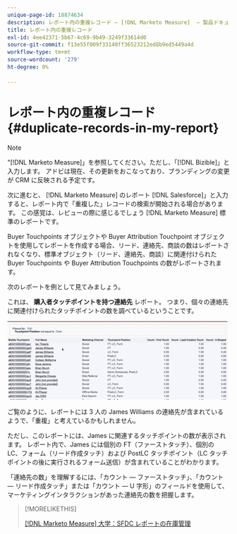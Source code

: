 ```yaml
---
unique-page-id: 18874634
description: レポート内の重複レコード — [!DNL Marketo Measure]  — 製品ドキュメント
title: レポート内の重複レコード
exl-id: 4ee42371-5b67-4c69-9b49-3249f33614d0
source-git-commit: f13e55f009f33140ff36523212ed8b9ed5449a4d
workflow-type: tm+mt
source-wordcount: '279'
ht-degree: 0%

---
```


# レポート内の重複レコード {#duplicate-records-in-my-report}

>[!NOTE]
>
>&quot;[!DNL Marketo Measure]」を参照してください。ただし、「[!DNL Bizible]」と入力します。 アドビは現在、その更新をおこなっており、ブランディングの変更が CRM に反映される予定です。

次に進むと、 [!DNL Marketo Measure] のレポート [!DNL Salesforce]」と入力すると、レポート内で「重複した」レコードの検索が開始される場合があります。 この感覚は、レビューの際に感じるでしょう [!DNL Marketo Measure] 標準のレポートです。

Buyer Touchpoints オブジェクトや Buyer Attribution Touchpoint オブジェクトを使用してレポートを作成する場合、リード、連絡先、商談の数はレポートされなくなり、標準オブジェクト（リード、連絡先、商談）に関連付けられた Buyer Touchpoints や Buyer Attribution Touchpoints の数がレポートされます。

次のレポートを例として見てみましょう。

これは、 **購入者タッチポイントを持つ連絡先** レポート。 つまり、個々の連絡先に関連付けられたタッチポイントの数を調べているということです。

![](assets/1.gif)

ご覧のように、レポートには 3 人の James Williams の連絡先が含まれているようで、「重複」と考えているかもしれません。

ただし、このレポートには、James に関連するタッチポイントの数が表示されます。 レポート内で、James には個別の FT（ファーストタッチ）、個別の LC、フォーム（リード作成タッチ）および PostLC タッチポイント（LC タッチポイントの後に実行されるフォーム送信）が含まれていることがわかります。

「連絡先の数」を理解するには、「カウント — ファーストタッチ」、「カウント — リード作成タッチ」または「カウント — U 字形」のフィールドを使用して、マーケティングインタラクションがあった連絡先の数を把握します。

>[!MORELIKETHIS]
>
>[[!DNL Marketo Measure] 大学：SFDC レポートの在庫管理](https://universityonline.marketo.com/courses/bizible-fundamentals-bizible-102/#/page/5c5cb68dfb384d0c9fb96cc4)
